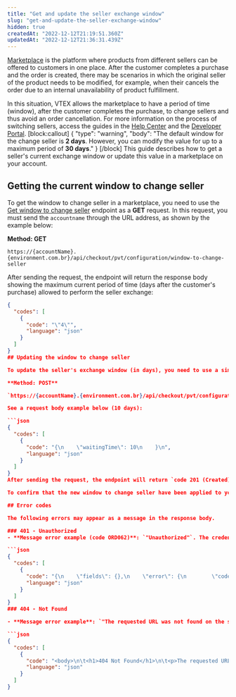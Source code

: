 ```yaml
---
title: "Get and update the seller exchange window"
slug: "get-and-update-the-seller-exchange-window"
hidden: true
createdAt: "2022-12-12T21:19:51.360Z"
updatedAt: "2022-12-12T21:36:31.439Z"
---
```


[Marketplace](https://help.vtex.com/en/tutorial/integrating-with-marketplace) is the platform where products from different sellers can be offered to customers in one place. After the customer completes a purchase and the order is created, there may be scenarios in which the original seller of the product needs to be modified, for example, when their cancels the order due to an internal unavailability of product fulfillment.

In this situation, VTEX allows the marketplace to have a period of time (window), after the customer completes the purchase, to change sellers and thus avoid an order cancellation. For more information on the process of switching sellers, access the guides in the [Help Center](https://help.vtex.com/en/tutorial/change-seller--5TBAwO2kOAMw44uyaaQMQO) and the [Developer Portal](https://developers.vtex.com/vtex-rest-api/docs/change-seller).
[block:callout]
{
  "type": "warning",
  "body": "The default window for the change seller is <strong>2 days</strong>. However, you can modify the value for up to a maximum period of <strong>30 days</strong>."
}
[/block]
This guide describes how to get a seller's current exchange window or update this value in a marketplace on your account.

## Getting the current window to change seller

To get the window to change seller in a marketplace, you need to use the [Get window to change seller](https://developers.vtex.com/vtex-rest-api/reference/getwindowtochangeseller) endpoint as a **GET** request. In this request, you must send the `accountname` through the URL address, as shown by the example below:

**Method: GET**

`https://{accountName}.{environment.com.br}/api/checkout/pvt/configuration/window-to-change-seller`

After sending the request, the endpoint will return the response body showing the maximum current period of time (days after the customer's purchase) allowed to perform the seller exchange:

```json
{
  "codes": [
    {
      "code": "\"4\"",
      "language": "json"
    }
  ]
}
## Updating the window to change seller

To update the seller's exchange window (in days), you need to use a similar request of the **Get window to change seller**, but as a **POST** request ([Update window to change seller](https://developers.vtex.com/vtex-rest-api/reference/getwindowtochangeseller)), as shown by the example below:

**Method: POST**

`https://{accountName}.{environment.com.br}/api/checkout/pvt/configuration/window-to-change-seller`

See a request body example below (10 days):

```json
{
  "codes": [
    {
      "code": "{\n    \"waitingTime\": 10\n    }\n",
      "language": "json"
    }
  ]
}
After sending the request, the endpoint will return `code 201 (Created)` and an empty response body. 

To confirm that the new window to change seller have been applied to your account, access the [Get window to change seller](https://developers.vtex.com/vtex-rest-api/reference/getwindowtochangeseller) endpoint again as a **GET** request.

## Error codes

The following errors may appear as a message in the response body.

### 401 - Unauthorized
- **Message error example (code ORD062)**: `"Unauthorized"`. The credentials (Application Key and Application Token) used in this request are incorrect or not authorized to access this type of information.

```json
{
  "codes": [
    {
      "code": "{\n    \"fields\": {},\n    \"error\": {\n        \"code\": \"ORD062\",\n        \"message\": \"Unauthorized\",\n        \"exception\": null\n    },\n    \"operationId\": \"8ec4b686-435f-42ab-8cfd-89306f888c3c\"\n}",
      "language": "json"
    }
  ]
}
### 404 - Not Found

- **Message error example**: `"The requested URL was not found on the server"`: check that the URL data is correct.

```json
{
  "codes": [
    {
      "code": "<body>\n\t<h1>404 Not Found</h1>\n\t<p>The requested URL was not found on this server.</p>\n</body>",
      "language": "json"
    }
  ]
}